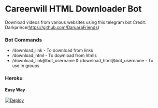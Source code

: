 # Careerwill HTML Downloader Bot
Download videos from various websites using this telegram bot
Credit: Darkprince(https://github.com/DaruaraFriends)

### Bot Commands
- /download_link - To download from links
- /download_html - To download from htmls
- /download_link@bot_username & /download_html@bot_username - To use in groups


### Heroku

#### Easy Way
[![Deploy](https://www.herokucdn.com/deploy/button.svg)](https://heroku.com/deploy?template=https://github.com/qwerty4567123/CareerwillHTML)


